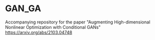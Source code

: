 # GAN_GA
Accompanying repository for the paper "Augmenting High-dimensional Nonlinear Optimization with Conditional GANs" https://arxiv.org/abs/2103.04748
